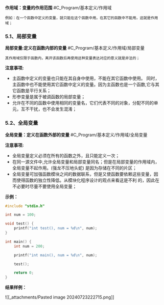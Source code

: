 **作用域：变量的作用范围** #C_Program/基本定义/作用域

    例如：在一个函数中定义的变量，就只能在这个函数中用，在其它的函数中不能用，这就是作用域；

### 5.1、局部变量

**局部变量:定义在函数内部的变量** #C_Program/基本定义/作用域/局部变量

    其作用域仅限于函数内，离开该函数后再使用这种变量表达对应的意义就是非法的；

**注意事项:**

- 主函数中定义的变量也只能在其自身中使用，不能在其它函数中使用。 同时，主函数中也不能使用其它函数中定义的变量。因为主函数也是一个函数,它与其它函数是平行关系；
- 形参变量是属于被调函数的局部变量；
- 允许在不同的函数中使用相同的变量名，它们代表不同的对象，分配不同的单元，互不干扰，也不会发生混淆；

### 5.2、全局变量

**全局变量：定义在函数外部的变量** #C_Program/基本定义/作用域/全局变量

**注意事项:**

- 全局变量定义必须在所有的函数之外，且只能定义一次；
- 在同一源文件中,允许全局变量和局部变量同名；但是在局部变量的作用域内，全局变量不起作用。(强龙不压地头蛇) 是因为存储在不同的片区；
- 全局变量可加强函数模块之间的数据联系，但是又使函数要依赖这些变量，因而使得函数的独立性降低。从模块化程序设计的观点来看这是不利 的，因此在不必要时尽量不要使用全局变量；

**示例：**

```c
#include "stdio.h"

int num = 100;

void test() {
    printf("int test(), num = %d\n", num);
}

int main() {
    int num = 200;

    printf("int main(), num = %d\n", num);

    test();

    return 0;
}
```

**结果样例：**

![[_attachments/Pasted image 20240723222715.png]]
